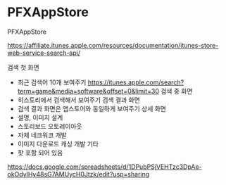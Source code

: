 # PFXAppStore
PFXAppStore

https://affiliate.itunes.apple.com/resources/documentation/itunes-store-web-service-search-api/

검색 첫 화면
 - 최근 검색어 10개 보여주기
 https://itunes.apple.com/search?term=game&media=software&offset=0&limit=30
검색 중 화면
 - 히스토리에서 검색해서 보여주기
검색 결과 화면
 - 검색 결과 화면은 앱스토어와 동일하게 보여주기
상세 화면
 - 설명, 이미지
설계
 - 스토리보드 오토레이아웃
 - 자체 네크워크 개발
 - 이미지 다운로드 캐싱 개발
기타
 - 팟 포함 되어 있음

https://docs.google.com/spreadsheets/d/1DPubPSjVEHTzc3DpAe-okOdyIHy48sG7AMUycH0Jtzk/edit?usp=sharing
